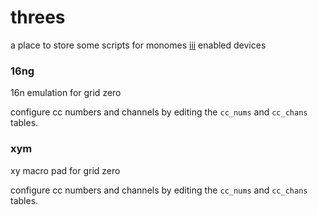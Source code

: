 # threes
a place to store some scripts for monomes [iii](https://github.com/monome/iii) enabled devices 


### 16ng
16n emulation for grid zero

configure cc numbers and channels by editing the ``cc_nums`` and ``cc_chans`` tables.

### xym
xy macro pad for grid zero

configure cc numbers and channels by editing the ``cc_nums`` and ``cc_chans`` tables.

